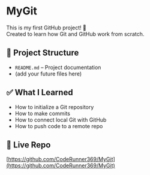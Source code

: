 # MyGit

This is my first GitHub project! 🚀  
Created to learn how Git and GitHub work from scratch.

## 📂 Project Structure

- `README.md` – Project documentation
- (add your future files here)

## ✅ What I Learned

- How to initialize a Git repository
- How to make commits
- How to connect local Git with GitHub
- How to push code to a remote repo

## 🔗 Live Repo

[https://github.com/CodeRunner369/MyGit](https://github.com/CodeRunner369/MyGit)
